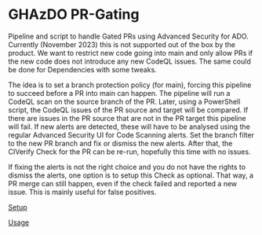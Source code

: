 # GHAzDO PR-Gating
Pipeline and script to handle Gated PRs using Advanced Security for ADO. Currently (November 2023) this is not supported out of the box by the product. We want to restrict new code going into main and only allow PRs if the new code does not introduce any new CodeQL issues. The same could be done for Dependencies with some tweaks.

The idea is to set a branch protection policy (for main), forcing this pipeline to succeed before a PR into main can happen. The pipeline will run a CodeQL scan on the source branch of the PR. Later, using a PowerShell script, the CodeQL issues of the PR source and target will be compared. If there are issues in the PR source that are not in the PR target this pipeline will fail. 
If new alerts are detected, these will have to be analysed using the regular Advanced Security UI for Code Scanning alerts. Set the branch filter to the new PR branch and fix or dismiss the new alerts. After that, the CIVerify Check for the PR can be re-run, hopefully this time with no issues.

If fixing the alerts is not the right choice and you do not have the rights to dismiss the alerts, one option is to setup this Check as optional. That way, a PR merge can still happen, even if the check failed and reported a new issue. This is mainly useful for false positives. 

[Setup](./Setup.md)

[Usage](./Usage.md)
